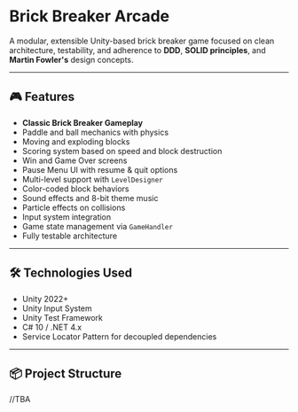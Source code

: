 # Brick Breaker Arcade

A modular, extensible Unity-based brick breaker game focused on clean architecture, testability, and adherence to **DDD**, **SOLID principles**, and **Martin Fowler's** design concepts.

---

## 🎮 Features

- **Classic Brick Breaker Gameplay**
- Paddle and ball mechanics with physics
- Moving and exploding blocks
- Scoring system based on speed and block destruction
- Win and Game Over screens
- Pause Menu UI with resume & quit options
- Multi-level support with `LevelDesigner`
- Color-coded block behaviors
- Sound effects and 8-bit theme music
- Particle effects on collisions
- Input system integration
- Game state management via `GameHandler`
- Fully testable architecture

---

## 🛠 Technologies Used

- Unity 2022+
- Unity Input System
- Unity Test Framework
- C# 10 / .NET 4.x
- Service Locator Pattern for decoupled dependencies

---

## 📦 Project Structure

//TBA


